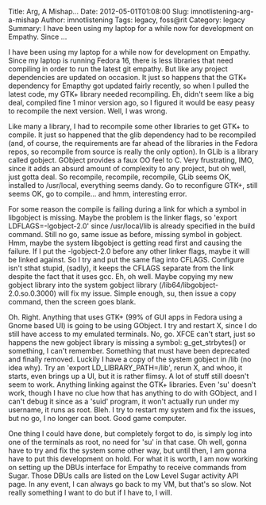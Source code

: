 Title: Arg, A Mishap...
Date: 2012-05-01T01:08:00
Slug: imnotlistening-arg-a-mishap
Author: imnotlistening
Tags: legacy, foss@rit
Category: legacy
Summary: I have been using my laptop for a while now for development on Empathy. Since ... 

I have been using my laptop for a while now for development on Empathy. Since
my laptop is running Fedora 16, there is less libraries that need compiling in
order to run the latest git empathy. But like any project dependencies are
updated on occasion. It just so happens that the GTK+ dependency for Emapthy
got updated fairly recently, so when I pulled the latest code, my GTK+ library
needed recompiling. Eh, didn't seem like a big deal, compiled fine 1 minor
version ago, so I figured it would be easy peasy to recompile the next
version. Well, I was wrong.

Like many a library, I had to recompile some other libraries to get GTK+ to
compile. It just so happened that the glib dependency had to be recompiled
(and, of course, the requirements are far ahead of the libraries in the Fedora
repos, so recompile from source is really the only option). In GLib is a
library called gobject. GObject provides a faux OO feel to C. Very
frustrating, IMO, since it adds an absurd amount of complexity to any project,
but oh well, just gotta deal. So recompile, recompile, recompile, GLib seems
OK, installed to /usr/local, everything seems dandy. Go to reconfigure GTK+,
still seems OK, go to compile... and hmm, interesting error.

For some reason the compile is failing during a link for which a symbol in
libgobject is missing. Maybe the problem is the linker flags, so 'export
LDFLAGS=-lgobject-2.0' since /usr/local/lib is already specified in the build
command. Still no go, same issue as before, missing symbol in gobject. Hmm,
maybe the system libgobject is getting read first and causing the failure. If
I put the -lgobject-2.0 before any other linker flags, maybe it will be linked
against. So I try and put the same flag into CFLAGS. Configure isn't sthat
stupid, (sadly), it keeps the CFLAGS separate from the link despite the fact
that it uses gcc. Eh, oh well. Maybe copying my new gobject library into the
system gobject library (/lib64/libgobject-2.0.so.0.3000) will fix my issue.
Simple enough, su, then issue a copy command, then the screen goes blank.

Oh. Right. Anything that uses GTK+ (99% of GUI apps in Fedora using a Gnome
based UI) is going to be using GObject. I try and restart X, since I do still
have access to my emulated terminals. No, go. XFCE can't start, just so
happens the new gobject library is missing a symbol: g_get_strbytes() or
something, I can't remember. Something that must have been deprecated and
finally removed. Luckily I have a copy of the system gobject in /lib (no idea
why). Try an 'export LD_LIBRARY_PATH=/lib', rerun X, and whoo, it starts, even
brings up a UI, but it is rather flimsy. A lot of stuff still doesn't seem to
work. Anything linking against the GTK+ libraries. Even 'su' doesn't work,
though I have no clue how that has anything to do with GObject, and I can't
debug it since as a 'suid' program, it won't actually run under my username,
it runs as root. Bleh. I try to restart my system and fix the issues, but no
go, I no longer can boot. Good game computer.

One thing I could have done, but completely forgot to do, is simply log into
one of the terminals as root, no need for 'su' in that case. Oh well, gonna
have to try and fix the system some other way, but until then, I am gonna have
to put this development on hold. For what it is worth, I am now working on
setting up the DBUs interface for Empathy to receive commands from Sugar.
Those DBUs calls are listed on the Low Level Sugar activity API page. In any
event, I can always go back to my VM, but that's so slow. Not really something
I want to do but if I have to, I will.


